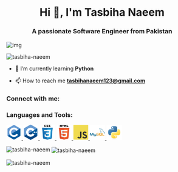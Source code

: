 <h1 align="center">Hi 👋, I'm Tasbiha Naeem</h1>
<h3 align="center">A passionate Software Engineer from Pakistan</h3>
<img align="center" alt="img" width="400" src=https://media0.giphy.com/media/h5vCZ5J3EJBQ7IkvO9/giphy.gif>

<p align="left"> <img src="https://komarev.com/ghpvc/?username=tasbiha-naeem&label=Profile%20views&color=0e75b6&style=flat" alt="tasbiha-naeem" /> </p>

- 🌱 I’m currently learning **Python**

- 📫 How to reach me **tasbihanaeem123@gmail.com**

<h3 align="left">Connect with me:</h3>
<p align="left">
</p>

<h3 align="left">Languages and Tools:</h3>
<p align="left"> <a href="https://www.cprogramming.com/" target="_blank" rel="noreferrer"> <img src="https://raw.githubusercontent.com/devicons/devicon/master/icons/c/c-original.svg" alt="c" width="40" height="40"/> </a> <a href="https://www.w3schools.com/cpp/" target="_blank" rel="noreferrer"> <img src="https://raw.githubusercontent.com/devicons/devicon/master/icons/cplusplus/cplusplus-original.svg" alt="cplusplus" width="40" height="40"/> </a> <a href="https://www.w3schools.com/css/" target="_blank" rel="noreferrer"> <img src="https://raw.githubusercontent.com/devicons/devicon/master/icons/css3/css3-original-wordmark.svg" alt="css3" width="40" height="40"/> </a> <a href="https://www.w3.org/html/" target="_blank" rel="noreferrer"> <img src="https://raw.githubusercontent.com/devicons/devicon/master/icons/html5/html5-original-wordmark.svg" alt="html5" width="40" height="40"/> </a> <a href="https://developer.mozilla.org/en-US/docs/Web/JavaScript" target="_blank" rel="noreferrer"> <img src="https://raw.githubusercontent.com/devicons/devicon/master/icons/javascript/javascript-original.svg" alt="javascript" width="40" height="40"/> </a> <a href="https://www.mysql.com/" target="_blank" rel="noreferrer"> <img src="https://raw.githubusercontent.com/devicons/devicon/master/icons/mysql/mysql-original-wordmark.svg" alt="mysql" width="40" height="40"/> </a> <a href="https://www.python.org" target="_blank" rel="noreferrer"> <img src="https://raw.githubusercontent.com/devicons/devicon/master/icons/python/python-original.svg" alt="python" width="40" height="40"/> </a> </p>

<p><img align="left" src="https://github-readme-stats.vercel.app/api/top-langs?username=tasbiha-naeem&show_icons=true&locale=en&layout=compact" alt="tasbiha-naeem" /></p>

<p>&nbsp;<img align="center" src="https://github-readme-stats.vercel.app/api?username=tasbiha-naeem&show_icons=true&locale=en" alt="tasbiha-naeem" /></p>

<p><img align="center" src="https://github-readme-streak-stats.herokuapp.com/?user=tasbiha-naeem&" alt="tasbiha-naeem" /></p>
